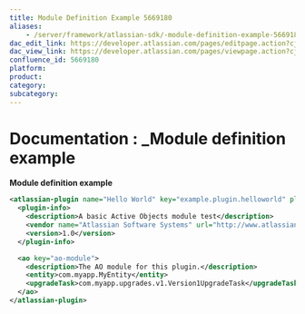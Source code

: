 ```yaml
---
title: Module Definition Example 5669180
aliases:
    - /server/framework/atlassian-sdk/-module-definition-example-5669180.html
dac_edit_link: https://developer.atlassian.com/pages/editpage.action?cjm=wozere&pageId=5669180
dac_view_link: https://developer.atlassian.com/pages/viewpage.action?cjm=wozere&pageId=5669180
confluence_id: 5669180
platform:
product:
category:
subcategory:
---
```

# Documentation : \_Module definition example

**Module definition example**

``` xml
<atlassian-plugin name="Hello World" key="example.plugin.helloworld" plugins-version="2">
  <plugin-info>
    <description>A basic Active Objects module test</description>
    <vendor name="Atlassian Software Systems" url="http://www.atlassian.com"/>
    <version>1.0</version>
  </plugin-info>

  <ao key="ao-module">
    <description>The AO module for this plugin.</description>
    <entity>com.myapp.MyEntity</entity>
    <upgradeTask>com.myapp.upgrades.v1.Version1UpgradeTask</upgradeTask>
  </ao>
</atlassian-plugin>
```





















































































































































































































































